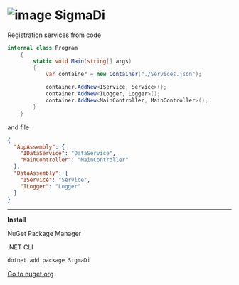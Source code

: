# ![image](https://user-images.githubusercontent.com/55326490/184547950-0403178a-8171-4767-a532-2a673b688672.png) SigmaDi


Registration services from code 

``` C#
internal class Program
    {
        static void Main(string[] args)
        {
            var container = new Container("./Services.json");

            container.AddNew<IService, Service>();
            container.AddNew<ILogger, Logger>();
            container.AddNew<MainController, MainController>();
        }
    }
```
and file

``` JSON
{
  "AppAssembly": {
    "IDataService": "DataService",
    "MainController": "MainController"
  },
  "DataAssembly": {
    "IService": "Service",
    "ILogger": "Logger"
  }
}
```

------
**Install**

NuGet Package Manager


.NET CLI

```powershell
dotnet add package SigmaDi
```
[Go to nuget.org](https://www.nuget.org/packages/SigmaDi/)
